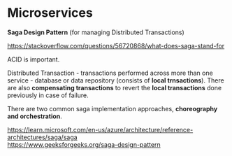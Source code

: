 # Microservices

__Saga Design Pattern__ (for managing Distributed Transactions)

https://stackoverflow.com/questions/56720868/what-does-saga-stand-for

ACID is important.

Distributed Transaction - transactions performed across more than one service - database or data repository (consists of __local trnsactions__). There are also __compensating transactions__ to revert the __local transactions__ done previously in case of failure.

There are two common saga implementation approaches, __choreography and orchestration__. 

https://learn.microsoft.com/en-us/azure/architecture/reference-architectures/saga/saga \
https://www.geeksforgeeks.org/saga-design-pattern
